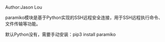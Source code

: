 Author:Jason Lou

paramiko模块是基于Python实现的SSH远程安全连接，用于SSH远程执行命令、文件传输等功能。

默认Python没有，需要手动安装：pip3 install paramiko

